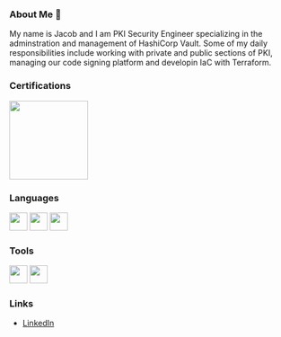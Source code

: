 ### About Me 👋
My name is Jacob and I am PKI Security Engineer specializing in the adminstration and management of HashiCorp Vault. Some of my daily responsibilities include working with private and public sections of PKI, managing our code signing platform and developin IaC with Terraform.

### Certifications
<img height="140" width="140" src="https://images.credly.com/size/340x340/images/fd1bf1cf-dc60-4868-b3a3-9b93e8af763c/image.png" /> 

### Languages
<img height="32" width="32" src="https://cdn.simpleicons.org/gnubash" /> <img height="32" width="32" src="https://cdn.simpleicons.org/python" /> <img height="32" width="32" src="https://cdn.simpleicons.org/terraform" /> 

### Tools
 <img height="32" width="32" src="https://cdn.simpleicons.org/github" /> <img height="32" width="32" src="https://cdn.simpleicons.org/vault" />

### Links
- [LinkedIn](https://www.linkedin.com/in/jacob-renner-34a66b185/)
